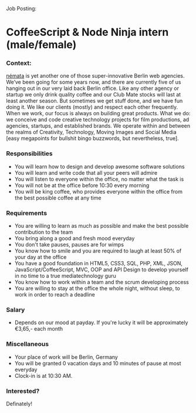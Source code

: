 Job Posting:
# CoffeeScript & Node Ninja intern (male/female)

### Context:
[némata](http://nemata.com) is yet another one of those super-innovative Berlin web agencies. We’ve been going for some years now, and there are currently five of us hanging out in our very laid back Berlin office. Like any other agency or startup we only drink quality coffee and our Club Mate stocks will last at least another season. But sometimes we get stuff done, and we have fun doing it. We like our clients (mostly) and respect each other frequently. When we work, our focus is always on building great products.
What we do: we conceive and code creative technology projects for film productions, ad agencies, startups, and established brands. We operate within and between the realms of Creativity, Technology, Moving Images and Social Media [easy megapoints for bullshit bingo buzzwords, but nevertheless, true].


### Responsibilities
 * You will learn how to design and develop awesome software solutions
 * You will learn and write code that all your peers will admire
 * You will listen to everyone within the office, no matter what the task is
 * You will not be at the office before 10:30 every morning
 * You will be king coffee, who provides everyone within the office from the best possible coffee at any time

### Requirements
 * You are willing to learn as much as possible and make the best possible contribution to the team
 * You bring along a good and fresh mood everyday
 * You don't take pauses, pauses are for wimps
 * You know how to smile and you are required to laugh at least 50% of your day at the office
 * You have a good foundation in HTML5, CSS3, SQL, PHP, XML, JSON, JavaScript/CoffeeScript, MVC, OOP and API Design to develop yourself in no time to a true mediatechnology guru
 * You know how to work within a team and the scrum developing process
 * You are willing to stay at the office the whole night, without sleep, to work in order to reach a deadline

### Salary
 * Depends on our mood at payday. If you're lucky it will be approximately €3,65,- each month


### Miscellaneous
 * Your place of work will be Berlin, Germany
 * You will be granted 0 vacation days and 10 minutes of pause at most everyday
 * Clock-in is at 10:30 AM. 

### Interested?
Definately!
